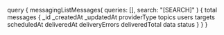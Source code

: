 query {
    messagingListMessages(
        queries: [],
        search: "[SEARCH]"
    ) {
        total
        messages {
            _id
            _createdAt
            _updatedAt
            providerType
            topics
            users
            targets
            scheduledAt
            deliveredAt
            deliveryErrors
            deliveredTotal
            data
            status
        }
    }
}
